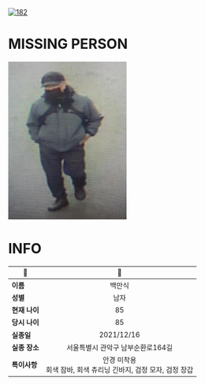 [![182](https://img.shields.io/badge/%EC%8B%A4%EC%A2%85%EC%8B%A0%EA%B3%A0%EB%8A%94%20%EA%B5%AD%EB%B2%88%EC%97%86%EC%9D%B4-182-blue)](http://safe182.go.kr/index.do)

# MISSING PERSON

<img src="./missing_person.jpg">

# INFO

|🔑|💎|
|--|:--:|
|**이름**|백만식|
|**성별**|남자|
|**현재 나이**|85|
|**당시 나이**|85|
|**실종일**|2021/12/16|
|**실종 장소**|서울특별시 관악구 남부순환로164길 |
|**특이사항**|안경 미착용</br>회색 잠바, 회색 츄리닝 긴바지, 검정 모자, 검정 장갑|
